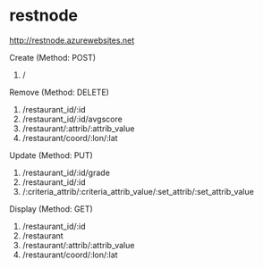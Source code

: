 # restnode
http://restnode.azurewebsites.net

Create
(Method: POST)	
1. /

Remove
(Method: DELETE)	
1. /restaurant_id/:id
2. /restaurant_id/:id/avgscore
2. /restaurant/:attrib/:attrib_value
3. /restaurant/coord/:lon/:lat

Update
(Method: PUT)	
1. /restaurant_id/:id/grade
2. /restaurant_id/:id
3. /:criteria_attrib/:criteria_attrib_value/:set_attrib/:set_attrib_value

Display
(Method: GET)	
1. /restaurant_id/:id
2. /restaurant
2. /restaurant/:attrib/:attrib_value
3. /restaurant/coord/:lon/:lat



